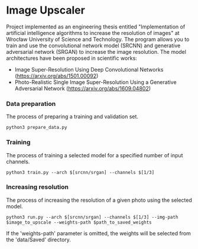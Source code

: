 # Image Upscaler
Project implemented as an engineering thesis entitled "Implementation of artificial intelligence algorithms to increase the resolution of images" at Wrocław University of Science and Technology. The program allows you to train and use the convolutional network model (SRCNN) and generative adversarial network (SRGAN) to increase the image resolution. The model architectures have been proposed in scientific works:
- Image Super-Resolution Using Deep Convolutional Networks (https://arxiv.org/abs/1501.00092)
- Photo-Realistic Single Image Super-Resolution Using a Generative Adversarial Network (https://arxiv.org/abs/1609.04802)

### Data preparation
The process of preparing a training and validation set.
```
python3 prepare_data.py
```
### Training
The process of training a selected model for a specified number of input channels.
```
python3 train.py --arch $[srcnn/srgan] --channels $[1/3]
```
### Increasing resolution
The process of increasing the resolution of a given photo using the selected model.
```
python3 run.py --arch $[srcnn/srgan] --channels $[1/3] --img-path $image_to_upscale --weights-path $path_to_saved_weights
```

If the 'weights-path' parameter is omitted, the weights will be selected from the 'data/Saved' directory.
